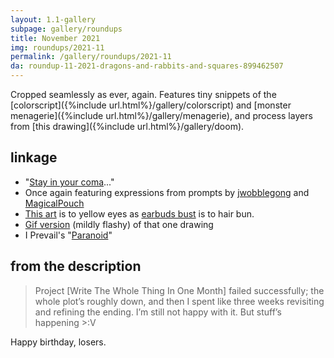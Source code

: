 ```yaml
---
layout: 1.1-gallery
subpage: gallery/roundups
title: November 2021
img: roundups/2021-11
permalink: /gallery/roundups/2021-11
da: roundup-11-2021-dragons-and-rabbits-and-squares-899462507
---
```

Cropped seamlessly as ever, again. Features tiny snippets of the [colorscript]({%include url.html%}/gallery/colorscript) and [monster menagerie]({%include url.html%}/gallery/menagerie), and process layers from [this drawing]({%include url.html%}/gallery/doom).

## linkage
- "<a href="https://www.youtube.com/watch?v=ZUmbfaF1pVc" class="ext">Stay in your coma</a>..."
- Once again featuring expressions from prompts by <a href="https://www.deviantart.com/jwobblegong/art/Somewhat-Specific-Character-Expression-Meme-812194990" class="ext">jwobblegong</a> and <a href="https://twitter.com/MagicalPouch/status/1245564900329443328" class="ext">MagicalPouch</a>
- <a href="https://www.deviantart.com/a-flyleaf/art/very-enthusiastic-about-honey-864456324" class="ext">This art</a> is to yellow eyes as <a href="https://www.deviantart.com/a-flyleaf/art/were-you-talkin-to-me-537726745" class="ext">earbuds bust</a> is to hair bun.
- <a href="https://sta.sh/01l4s4hj6uz1" class="ext">Gif version</a> (mildly flashy) of that one drawing
- I Prevail's "<a href="https://www.youtube.com/watch?v=23cC2u3XN0E" class="ext">Paranoid</a>"

## from the description
> Project \[Write The Whole Thing In One Month] failed successfully; the whole plot’s roughly down, and then I spent like three weeks revisiting and refining the ending. I’m still not happy with it. But stuff’s happening >:V

Happy birthday, losers.